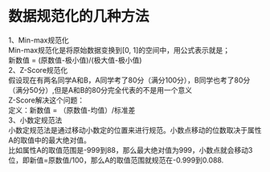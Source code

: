 # 数据规范化的几种方法
1、Min-max规范化  
Min-max规范化是将原始数据变换到[0, 1]的空间中，用公式表示就是；  
新数值 = (原数值-极小值)/(极大值-极小值)  
2、Z-Score规范化  
假设现在有两名同学A和B，A同学考了80分（满分100分），B同学也考了80分（满分50分）,但是A和B的80分完全代表的不是用一个意义  
Z-Score解决这个问题：  
定义：新数值 = （原数值-均值）/标准差  
3、小数定规范法  
小数定规范法是通过移动小数定的位置来进行规范。小数点移动的位数取决于属性A的取值中的最大绝对值。  
比如属性A的取值范围是-999到88，那么最大绝对值为999，小数点就会移动3位，即新值=原数值/100，那么A的取值范围就规范在-0.999到0.088.  